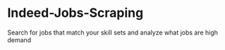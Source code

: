 # Indeed-Jobs-Scraping
 Search for jobs that match your skill sets and analyze what jobs are high demand
